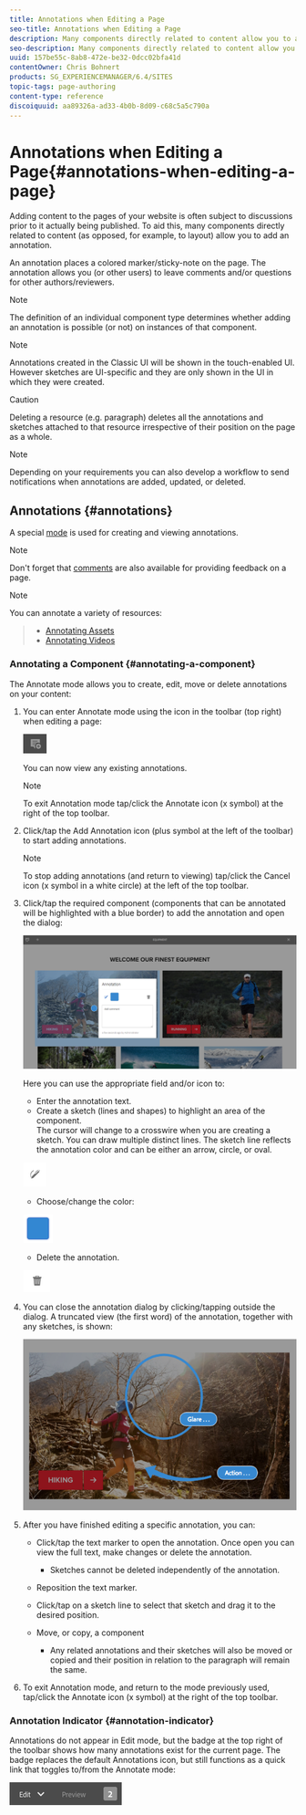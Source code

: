 ```yaml
---
title: Annotations when Editing a Page
seo-title: Annotations when Editing a Page
description: Many components directly related to content allow you to add an annotation
seo-description: Many components directly related to content allow you to add an annotation
uuid: 157be55c-8ab8-472e-be32-0dcc02bfa41d
contentOwner: Chris Bohnert
products: SG_EXPERIENCEMANAGER/6.4/SITES
topic-tags: page-authoring
content-type: reference
discoiquuid: aa89326a-ad33-4b0b-8d09-c68c5a5c790a
---
```


# Annotations when Editing a Page{#annotations-when-editing-a-page}

Adding content to the pages of your website is often subject to discussions prior to it actually being published. To aid this, many components directly related to content (as opposed, for example, to layout) allow you to add an annotation.

An annotation places a colored marker/sticky-note on the page. The annotation allows you (or other users) to leave comments and/or questions for other authors/reviewers.

>[!NOTE]
>
>The definition of an individual component type determines whether adding an annotation is possible (or not) on instances of that component.

>[!NOTE]
>
>Annotations created in the Classic UI will be shown in the touch-enabled UI. However sketches are UI-specific and they are only shown in the UI in which they were created.

>[!CAUTION]
>
>Deleting a resource (e.g. paragraph) deletes all the annotations and sketches attached to that resource irrespective of their position on the page as a whole.

>[!NOTE]
>
>Depending on your requirements you can also develop a workflow to send notifications when annotations are added, updated, or deleted.

## Annotations {#annotations}

A special [mode](../../../sites/authoring/using/author-environment-tools.md#page-modes) is used for creating and viewing annotations.

>[!NOTE]
>
>Don't forget that [comments](../../../sites/authoring/using/basic-handling.md#timeline) are also available for providing feedback on a page.

>[!NOTE]
>
>You can annotate a variety of resources:  

>
>* [Annotating Assets](../../../assets/using/managing-assets-touch-ui.md#annotating)
>* [Annotating Videos](../../../assets/using/managing-video-assets.md#annotatingvideos)
>

### Annotating a Component {#annotating-a-component}

The Annotate mode allows you to create, edit, move or delete annotations on your content:

1. You can enter Annotate mode using the icon in the toolbar (top right) when editing a page:

   ![](do-not-localize/screen_shot_2018-03-22at110414.png)

   You can now view any existing annotations.

   >[!NOTE]
   >
   >To exit Annotation mode tap/click the Annotate icon (x symbol) at the right of the top toolbar.

1. Click/tap the Add Annotation icon (plus symbol at the left of the toolbar) to start adding annotations.

   >[!NOTE]
   >
   >To stop adding annotations (and return to viewing) tap/click the Cancel icon (x symbol in a white circle) at the left of the top toolbar.

1. Click/tap the required component (components that can be annotated will be highlighted with a blue border) to add the annotation and open the dialog:

   ![](assets/screen_shot_2018-03-22at110606.png)

   Here you can use the appropriate field and/or icon to:

    * Enter the annotation text.
    * Create a sketch (lines and shapes) to highlight an area of the component.  
      The cursor will change to a crosswire when you are creating a sketch. You can draw multiple distinct lines. The sketch line reflects the annotation color and can be either an arrow, circle, or oval.

   ![](do-not-localize/screen_shot_2018-03-22at110640.png)

    * Choose/change the color:

   ![](do-not-localize/chlimage_1-19.png)

    * Delete the annotation.

   ![](do-not-localize/screen_shot_2018-03-22at110647.png)

1. You can close the annotation dialog by clicking/tapping outside the dialog. A truncated view (the first word) of the annotation, together with any sketches, is shown:

   ![](assets/screen_shot_2018-03-22at110850.png)

1. After you have finished editing a specific annotation, you can:

    * Click/tap the text marker to open the annotation. Once open you can view the full text, make changes or delete the annotation.

        * Sketches cannot be deleted independently of the annotation.

    * Reposition the text marker.
    * Click/tap on a sketch line to select that sketch and drag it to the desired position.  
    * Move, or copy, a component

        * Any related annotations and their sketches will also be moved or copied and their position in relation to the paragraph will remain the same.

1. To exit Annotation mode, and return to the mode previously used, tap/click the Annotate icon (x symbol) at the right of the top toolbar.

### Annotation Indicator {#annotation-indicator}

Annotations do not appear in Edit mode, but the badge at the top right of the toolbar shows how many annotations exist for the current page. The badge replaces the default Annotations icon, but still functions as a quick link that toggles to/from the Annotate mode:

![](assets/chlimage_1-242.png)

